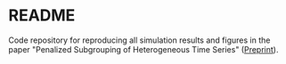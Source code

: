 # README
Code repository for reproducing all simulation results and figures in the paper "Penalized Subgrouping of Heterogeneous Time Series" ([Preprint](https://arxiv.org/abs/2409.03085)).
